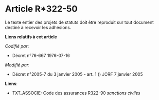 # Article R*322-50

Le texte entier des projets de statuts doit être reproduit sur tout document destiné à recevoir les adhésions.

**Liens relatifs à cet article**

_Codifié par_:

  - Décret n°76-667 1976-07-16

_Modifié par_:

  - Décret n°2005-7 du 3 janvier 2005 - art. 1 () JORF 7 janvier 2005

**Liens**:

  - TXT_ASSOCIE: Code des assurances R322-90 *sanctions civiles*
